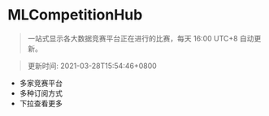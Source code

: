 # MLCompetitionHub

> 一站式显示各大数据竞赛平台正在进行的比赛，每天 16:00 UTC+8 自动更新。
  
> 更新时间: 2021-03-28T15:54:46+0800 

* 多家竞赛平台
* 多种订阅方式
* 下拉查看更多